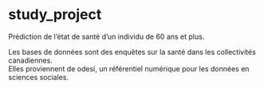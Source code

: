 # study_project
Prédiction de l’état de santé d’un individu de 60 ans et plus.

Les bases de données sont des enquêtes sur la santé dans les collectivités canadiennes.  
Elles proviennent de odesi, un référentiel numérique pour les données en sciences sociales.
